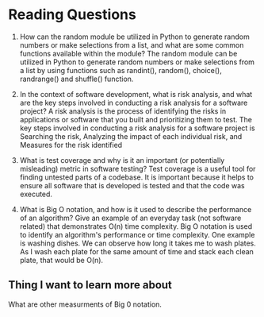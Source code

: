 # Reading Questions

1. How can the random module be utilized in Python to generate random numbers or make selections from a list, and what are some common functions available within the module?
The random module can be utilized in Python to generate random numbers or make selections from a list by using functions such as randint(), random(), choice(), randrange() and shuffle() function.

2. In the context of software development, what is risk analysis, and what are the key steps involved in conducting a risk analysis for a software project?
A risk analysis is the process of identifying the risks in applications or software that you built and prioritizing them to test. The key steps involved in conducting a risk analysis for a software project is Searching the risk, Analyzing the impact of each individual risk, and Measures for the risk identified

3. What is test coverage and why is it an important (or potentially misleading) metric in software testing?
Test coverage is a useful tool for finding untested parts of a codebase. It is important because it helps to ensure all software that is developed is tested and that the code was executed.

4. What is Big O notation, and how is it used to describe the performance of an algorithm? Give an example of an everyday task (not software related) that demonstrates O(n) time complexity.
Big O notation is used to identify an algorithm's performance or time complexity. One example is washing dishes. We can observe how long it takes me to wash plates. As I wash each plate for the same amount of time and stack each clean plate, that would be O(n).

## Thing I want to learn more about

What are other measurments of Big 0 notation.
